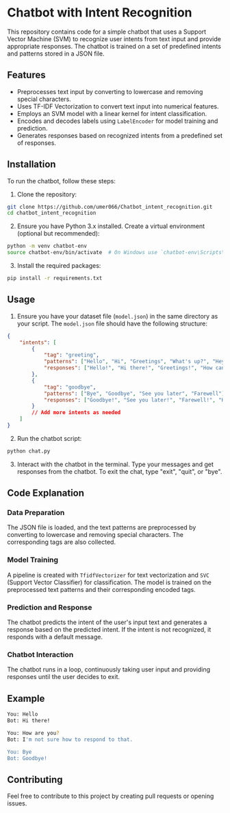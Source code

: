 # Chatbot with Intent Recognition

This repository contains code for a simple chatbot that uses a Support Vector Machine (SVM) to recognize user intents from text input and provide appropriate responses. The chatbot is trained on a set of predefined intents and patterns stored in a JSON file.

## Features

- Preprocesses text input by converting to lowercase and removing special characters.
- Uses TF-IDF Vectorization to convert text input into numerical features.
- Employs an SVM model with a linear kernel for intent classification.
- Encodes and decodes labels using `LabelEncoder` for model training and prediction.
- Generates responses based on recognized intents from a predefined set of responses.

## Installation

To run the chatbot, follow these steps:

1. Clone the repository:

```bash
git clone https://github.com/umer066/Chatbot_intent_recognition.git
cd chatbot_intent_recognition
```

2. Ensure you have Python 3.x installed. Create a virtual environment (optional but recommended):

```bash
python -m venv chatbot-env
source chatbot-env/bin/activate  # On Windows use `chatbot-env\Scripts\activate`
```

3. Install the required packages:

```bash
pip install -r requirements.txt
```

## Usage

1. Ensure you have your dataset file (`model.json`) in the same directory as your script. The `model.json` file should have the following structure:

```json
{
    "intents": [
        {
            "tag": "greeting",
            "patterns": ["Hello", "Hi", "Greetings", "What's up?", "Hey"],
            "responses": ["Hello!", "Hi there!", "Greetings!", "How can I assist you?"]
        },
        {
            "tag": "goodbye",
            "patterns": ["Bye", "Goodbye", "See you later", "Farewell"],
            "responses": ["Goodbye!", "See you later!", "Farewell!", "Have a great day!"]
        }
        // Add more intents as needed
    ]
}
```

2. Run the chatbot script:

```bash
python chat.py
```

3. Interact with the chatbot in the terminal. Type your messages and get responses from the chatbot. To exit the chat, type "exit", "quit", or "bye".

## Code Explanation

### Data Preparation

The JSON file is loaded, and the text patterns are preprocessed by converting to lowercase and removing special characters. The corresponding tags are also collected.

### Model Training

A pipeline is created with `TfidfVectorizer` for text vectorization and `SVC` (Support Vector Classifier) for classification. The model is trained on the preprocessed text patterns and their corresponding encoded tags.

### Prediction and Response

The chatbot predicts the intent of the user's input text and generates a response based on the predicted intent. If the intent is not recognized, it responds with a default message.

### Chatbot Interaction

The chatbot runs in a loop, continuously taking user input and providing responses until the user decides to exit.

## Example

```bash
You: Hello
Bot: Hi there!

You: How are you?
Bot: I'm not sure how to respond to that.

You: Bye
Bot: Goodbye!
```

## Contributing

Feel free to contribute to this project by creating pull requests or opening issues.
